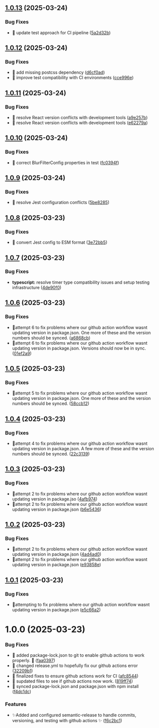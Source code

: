 ## [1.0.13](https://github.com/zachatkinson/kineticslider/compare/v1.0.12...v1.0.13) (2025-03-24)


### Bug Fixes

* 🔄 update test approach for CI pipeline ([5a2d32b](https://github.com/zachatkinson/kineticslider/commit/5a2d32b639dbf7cc6b09ca3beca7de8ac92a0096))

## [1.0.12](https://github.com/zachatkinson/kineticslider/compare/v1.0.11...v1.0.12) (2025-03-24)


### Bug Fixes

* 🔧 add missing postcss dependency ([d6cf0ad](https://github.com/zachatkinson/kineticslider/commit/d6cf0ad0f9201e3b55141f93aba14a9189e1a181))
* 🔧 improve test compatibility with CI environments ([cce996e](https://github.com/zachatkinson/kineticslider/commit/cce996e32ea1af68444d233e38eaa6cd7ee79943))

## [1.0.11](https://github.com/zachatkinson/kineticslider/compare/v1.0.10...v1.0.11) (2025-03-24)


### Bug Fixes

* 🔧 resolve React version conflicts with development tools ([a9e257b](https://github.com/zachatkinson/kineticslider/commit/a9e257b51c53937778ec7a2c0f79d1a09ce35596))
* 🔧 resolve React version conflicts with development tools ([e62279a](https://github.com/zachatkinson/kineticslider/commit/e62279a8c35b79f0f5760debcc707c2d2c2054ed))

## [1.0.10](https://github.com/zachatkinson/kineticslider/compare/v1.0.9...v1.0.10) (2025-03-24)


### Bug Fixes

* 🐛 correct BlurFilterConfig properties in test ([fc0394f](https://github.com/zachatkinson/kineticslider/commit/fc0394f5e15a902b9085ce8f0e6c43ca94c1572b))

## [1.0.9](https://github.com/zachatkinson/kineticslider/compare/v1.0.8...v1.0.9) (2025-03-24)


### Bug Fixes

* 🐛 resolve Jest configuration conflicts ([5be8285](https://github.com/zachatkinson/kineticslider/commit/5be828521381ca7e768d46e92d895785550b1ed2))

## [1.0.8](https://github.com/zachatkinson/kineticslider/compare/v1.0.7...v1.0.8) (2025-03-23)


### Bug Fixes

* 🐛 convert Jest config to ESM format ([3e72bb5](https://github.com/zachatkinson/kineticslider/commit/3e72bb58bad2fe240df6ca52fa9753d2b6164224))

## [1.0.7](https://github.com/zachatkinson/kineticslider/compare/v1.0.6...v1.0.7) (2025-03-23)


### Bug Fixes

* **typescript:** resolve timer type compatibility issues and setup testing infrastructure ([4de90f0](https://github.com/zachatkinson/kineticslider/commit/4de90f009016d5dc8652f3d0664426b82c634379))

## [1.0.6](https://github.com/zachatkinson/kineticslider/compare/v1.0.5...v1.0.6) (2025-03-23)


### Bug Fixes

* 🐛attempt 6 to fix problems where our github action workflow wasnt updating version in package.json.  One more of these and the version numbers should be synced. ([a6868cb](https://github.com/zachatkinson/kineticslider/commit/a6868cbdcbc48bed0910248e4326a24c92b7e70a))
* 🐛attempt 6 to fix problems where our github action workflow wasnt updating version in package.json.  Versions should now be in sync. ([01ef2a9](https://github.com/zachatkinson/kineticslider/commit/01ef2a93b592c30c4e1bcabfee98dc5d0b077854))

## [1.0.5](https://github.com/zachatkinson/kineticslider/compare/v1.0.4...v1.0.5) (2025-03-23)


### Bug Fixes

* 🐛attempt 5 to fix problems where our github action workflow wasnt updating version in package.json.  One more of these and the version numbers should be synced. ([58ccb12](https://github.com/zachatkinson/kineticslider/commit/58ccb1274933e2fefa673a7cd7be741ca2dc62e7))

## [1.0.4](https://github.com/zachatkinson/kineticslider/compare/v1.0.3...v1.0.4) (2025-03-23)


### Bug Fixes

* 🐛attempt 4 to fix problems where our github action workflow wasnt updating version in package.json.  A few more of these and the version numbers should be synced. ([22c3139](https://github.com/zachatkinson/kineticslider/commit/22c3139e71778cd39f3c9f5156dbe8ec6e51a781))

## [1.0.3](https://github.com/zachatkinson/kineticslider/compare/v1.0.2...v1.0.3) (2025-03-23)


### Bug Fixes

* 🐛attempt 2 to fix problems where our github action workflow wasnt updating version in package.jso ([4afb974](https://github.com/zachatkinson/kineticslider/commit/4afb974d1d82ee72478a96746a8b2a3da5e9e5e5))
* 🐛attempt 2 to fix problems where our github action workflow wasnt updating version in package.json ([b6e5436](https://github.com/zachatkinson/kineticslider/commit/b6e54366cd1140dee5336ba25baebea85583f746))

## [1.0.2](https://github.com/zachatkinson/kineticslider/compare/v1.0.1...v1.0.2) (2025-03-23)


### Bug Fixes

* 🐛attempt 2 to fix problems where our github action workflow wasnt updating version in package.json ([4ad4ad0](https://github.com/zachatkinson/kineticslider/commit/4ad4ad06ef9cfee96dbf7646e53f5f6c32091c44))
* 🐛attempt 2 to fix problems where our github action workflow wasnt updating version in package.json ([e93858e](https://github.com/zachatkinson/kineticslider/commit/e93858e4898b57b52e9d26d718457597e8405638))

## [1.0.1](https://github.com/zachatkinson/kineticslider/compare/v1.0.0...v1.0.1) (2025-03-23)


### Bug Fixes

* 🐛attempting to fix problems where our github action workflow wasnt updating version in package.json ([e5c66a2](https://github.com/zachatkinson/kineticslider/commit/e5c66a26b3fff9a37f8c2f3c32a5fc0a503eb176))

# 1.0.0 (2025-03-23)


### Bug Fixes

* 🐛 added package-lock.json to git to enable github actions to work properly. 🐛 ([faa0397](https://github.com/zachatkinson/kineticslider/commit/faa0397e5a463f1eee9c25b797d5bb01e9888b98))
* 🐛 changed release.yml to hopefully fix our github actions error ([32209b1](https://github.com/zachatkinson/kineticslider/commit/32209b1045fbcae12a6509f6a51fe30e75a7adfd))
* 🐛 finalized fixes to ensure github actions work for CI ([afc8544](https://github.com/zachatkinson/kineticslider/commit/afc85442946235df6333c247813ecf346fdc9639))
* 🐛 supdated files to see if github actions now work. ([819ff74](https://github.com/zachatkinson/kineticslider/commit/819ff748989a3ccc3279f7db51fd9319aea1628e))
* 🐛 synced package-lock.json and package.json with npm install ([f4dc1dc](https://github.com/zachatkinson/kineticslider/commit/f4dc1dcaa1dbc03cc9a02b7e95f89525afad77a0))


### Features

* ✨Added and configured semantic-release to handle commits, versioning, and testing with github actions ✨ ([f6c2bc1](https://github.com/zachatkinson/kineticslider/commit/f6c2bc16579ac02fe8cd5b7a69b649265cbcdaa1))
